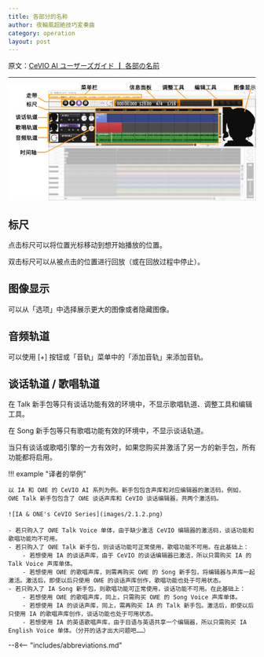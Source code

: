 ```yaml
---
title: 各部分的名称
author: 夜輪風超絶技巧変奏曲
category: operation
layout: post
---
```

原文：[CeVIO AI ユーザーズガイド ┃ 各部の名前](https://cevio.jp/guide/cevio_ai/operation/)

---

![name of each part](images/2.1.1.png)

## 标尺

点击标尺可以将位置光标移动到想开始播放的位置。

双击标尺可以从被点击的位置进行回放（或在回放过程中停止）。

## 图像显示

可以从「选项」中选择展示更大的图像或者隐藏图像。

## 音频轨道

可以使用 [+] 按钮或「音轨」菜单中的「添加音轨」来添加音轨。

## 谈话轨道 / 歌唱轨道

在 Talk 新手包等只有谈话功能有效的环境中，不显示歌唱轨道、调整工具和编辑工具。

在 Song 新手包等只有歌唱功能有效的环境中，不显示谈话轨道。

当只有谈话或歌唱引擎的一方有效时，如果您购买并激活了另一方的新手包，所有功能都将启用。

!!! example "译者的举例"

    以 IA 和 OИE 的 CeVIO AI 系列为例。新手包包含声库和对应编辑器的激活码，例如， OИE Talk 新手包包含了 OИE 谈话声库和 CeVIO 谈话编辑器，共两个激活码。

    ![IA & ONE's CeVIO Series](images/2.1.2.png)

    - 若只购入了 OИE Talk Voice 单体，由于缺少激活 CeVIO 编辑器的激活码，谈话功能和歌唱功能均不可用。
    - 若只购入了 OИE Talk 新手包，则谈话功能可正常使用，歌唱功能不可用。在此基础上：
        - 若想使用 IA 的谈话声库，由于 CeVIO 的谈话编辑器已激活，所以只需购买 IA 的 Talk Voice 声库单体。
        - 若想使用 OИE 的歌唱声库，则需再购买 OИE 的 Song 新手包，将编辑器与声库一起激活。激活后，即使以后只使用 OИE 的谈话声库创作，歌唱功能也处于可用状态。
    - 若只购入了 IA Song 新手包，则歌唱功能可正常使用，谈话功能不可用。在此基础上：
        - 若想使用 OИE 的歌唱声库，同上，只需购买 OИE 的 Song Voice 声库单体。
        - 若想使用 IA 的谈话声库，同上，需再购买 IA 的 Talk 新手包。激活后，即使以后只使用 IA 的歌唱声库创作，谈话功能也处于可用状态。
        - 若想使用 IA 的英语歌唱声库，由于日语与英语共享一个编辑器，所以只需购买 IA English Voice 单体。（分开的话才出大问题吧……）

--8<-- "includes/abbreviations.md"
